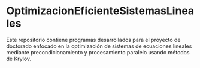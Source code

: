 # OptimizacionEficienteSistemasLineales
Este repositorio contiene programas desarrollados para el proyecto de doctorado enfocado en la optimización de sistemas de ecuaciones lineales mediante precondicionamiento y procesamiento paralelo usando métodos de Krylov.

